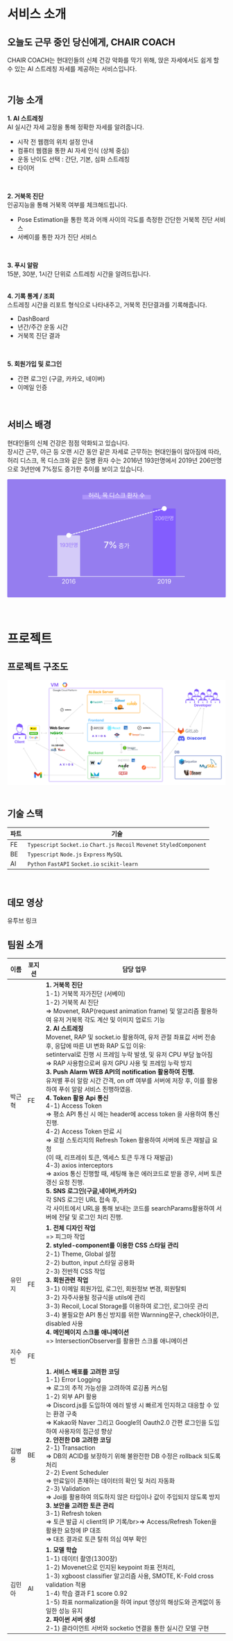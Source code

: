 # 서비스 소개

## 오늘도 근무 중인 당신에게, CHAIR COACH
CHAIR COACH는 현대인들의 신체 건강 악화를 막기 위해,
앉은 자세에서도 쉽게 할 수 있는 AI 스트레칭 자세를 제공하는 서비스입니다.  
</br>

## 기능 소개
**1. AI 스트레칭**  
AI 실시간 자세 교정을 통해 정확한 자세를 알려줍니다.  
- 시작 전 웹캠의 위치 설정 안내
- 컴퓨터 웹캠을 통한 AI 자세 인식 (상체 중심)
- 운동 난이도 선택 : 간단, 기본, 심화 스트레칭
- 타이머

</br> 

**2. 거북목 진단**  
인공지능을 통해 거북목 여부를 체크해드립니다.  
- Pose Estimation을 통한 목과 어깨 사이의 각도를 측정한 간단한 거북목 진단 서비스
- 서베이를 통한 자가 진단 서비스

</br> 

**3. 푸시 알람**  
15분, 30분, 1시간 단위로 스트레칭 시간을 알려드립니다.  
</br>

**4. 기록 통계 / 조회**  
스트레칭 시간을 리포트 형식으로 나타내주고, 거북목 진단결과를 기록해줍니다.
- DashBoard
- 년간/주간 운동 시간
- 거북목 진단 결과  
</br>  

**5. 회원가입 및 로그인**
- 간편 로그인 (구글, 카카오, 네이버)
- 이메일 인증

</br> 


## 서비스 배경 
현대인들의 신체 건강은 점점 악화되고 있습니다.  
장시간 근무, 야근 등 오랜 시간 동안 같은 자세로 근무하는 현대인들이 많아짐에 따라, 허리 디스크, 목 디스크와 같은 질병 환자 수는 2016년 193만명에서 2019년 206만명으로 3년만에 7%정도 증가한 추이를 보이고 있습니다.
</br>

![배경](./background.jpg)

</br>  


# 프로젝트
## 프로젝트 구조도
![구조도](./project_structure.jpg)  
</br>

## 기술 스택
|파트|기술|
|------|---|
|FE|`Typescript` `Socket.io` `Chart.js` `Recoil` `Movenet` `StyledComponent`|
|BE|`Typescript` `Node.js` `Express` `MySQL`|
|AI|`Python` `FastAPI` `Socket.io` `scikit-learn`|

</br>

## 데모 영상
유투브 링크
</br>  


## 팀원 소개
|이름  |포지션   |담당 업무|
|------|--------|--------|
|박근혁  |FE|**1. 거북목 진단** <br>  1-1) 거북목 자가진단 (서베이)<br>  1-2) 거북목 AI 진단<br>   ⇒ Movenet, RAP(request animation frame) 및 알고리즘 활용하여 유저 거북목 각도 계산 및 이미지 업로드 기능<br> **2. AI 스트레칭**<br> Movenet, RAP 및 socket.io 활용하여, 유저 관절 좌표값 서버 전송 후, 응답에 따른 UI 변화 RAP 도입 이유:<br> setinterval로 진행 시 프레임 누락 발생, 및 유저 CPU 부담 높아짐<br>⇒ RAP 사용함으로써 유저 GPU 사용 및 프레임 누락 방지 <br>**3. Push Alarm WEB API의 notification 활용하여 진행.**<br> 유저별 푸쉬 알람 시간 간격, on off 여부를 서버에 저장 후, 이를 활용하여 푸쉬 알람 서비스 진행하였음.<br> **4. Token 활용 Api 통신**<br> 4-1) Access Token <br>⇒ 평소 API 통신 시 에는 header에 access token 을 사용하여 통신 진행.<br> 4-2) Access Token 만료 시 <br>⇒ 로컬 스토리지의 Refresh Token 활용하여 서버에 토큰 재발급 요청<br> (이 때, 리프레쉬 토큰, 엑세스 토큰 두개 다 재발급) <br>4-3) axios interceptors <br>⇒ axios 통신 진행할 때, 세팅해 놓은 에러코드로 받을 경우, 서버 토큰 갱신 요청 진행.<br> **5. SNS 로그인(구글,네이버,카카오)**<br> 각 SNS 로그인 URL 접속 후, <br>각 사이트에서 URL을 통해 보내는 코드를 searchParams활용하여 서버에 전달 및 로그인 처리 진행.|
|유민지|FE|**1. 전체 디자인 작업**<br>=> 피그마 작업<br>**2. styled-component를 이용한 CSS 스타일 관리**<br>2-1) Theme, Global 설정<br>2-2) button, input 스타일 공용화<br>2-3) 전반적 CSS 작업<br>**3. 회원관련 작업**<br>3-1) 이메일 회원가입, 로그인, 회원정보 변경, 회원탈퇴<br>3-2) 자주사용될 정규식을 utils에 관리<br>3-3) Recoil, Local Storage를 이용하여 로그인, 로그아웃 관리<br>3-4) 불필요한 API 통신 방지를 위한 Warnning문구, check아이콘, disabled 사용<br>**4. 메인페이지 스크롤 애니메이션**<br>=> IntersectionObserver를 활용한 스크롤 애니메이션|
|지수빈|FE||
|김병용|BE|**1. 서비스 배포를 고려한 코딩**<br>1-1) Error Logging<br>⇒ 로그의 추적 가능성을 고려하여 로깅폼 커스텀<br>1-2) 외부 API 활용<br>⇒ Discord.js를 도입하여 에러 발생 시 빠르게 인지하고 대응할 수 있는 환경 구축<br>⇒ Kakao와 Naver 그리고 Google의 Oauth2.0 간편 로그인을 도입하여 사용자의 접근성 향상<br>**2. 안전한 DB 고려한 코딩**<br>2-1) Transaction<br>⇒ DB의 ACID를 보장하기 위해 불완전한 DB 수정은 rollback 되도록 처리<br>2-2) Event Scheduler<br>⇒ 만료일이 존재하는 데이터의 확인 및 처리 자동화<br>2-3) Validation<br>⇒ Joi를 활용하여 의도하지 않은 타입이나 값이 주입되지 않도록 방지<br>**3. 보안을 고려한 토큰 관리**<br>3-1) Refresh token<br>⇒ 토큰 발급 시 client의 IP 기록/br>⇒ Access/Refresh Token을 활용한 요청에 IP 대조<br>⇒ 대조 결과로 토큰 탈취 의심 여부 확인|
|김민아|AI|**1. 모델 학습**<br>  1-1) 데이터 촬영(1300장)<br>1-2) Movenet으로 인지된 keypoint 좌표 전처리,<br>1-3) xgboost classifier 알고리즘 사용, SMOTE, K-Fold cross validation 적용 <br>1-4) 학습 결과 F1 score 0.92<br>1-5) 좌표 normalization을 하여 input 영상의 해상도와 관계없이 동일한 성능 유지<br>**2. 파이썬 서버 생성**<br>2-1) 클라이언트 서버와 socketio 연결을 통한 실시간 모델 구현|



